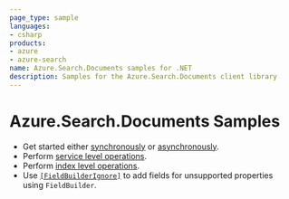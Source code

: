 ```yaml
---
page_type: sample
languages:
- csharp
products:
- azure
- azure-search
name: Azure.Search.Documents samples for .NET
description: Samples for the Azure.Search.Documents client library
---
```


# Azure.Search.Documents Samples

- Get started either [synchronously](https://github.com/Azure/azure-sdk-for-net/blob/master/sdk/search/Azure.Search.Documents/samples/Sample01a_HelloWorld.md) or [asynchronously](https://github.com/Azure/azure-sdk-for-net/blob/master/sdk/search/Azure.Search.Documents/samples/Sample01b_HelloWorldAsync.md).
- Perform [service level operations](https://github.com/Azure/azure-sdk-for-net/blob/master/sdk/search/Azure.Search.Documents/samples/Sample02_Service.md).
- Perform [index level operations](https://github.com/Azure/azure-sdk-for-net/blob/master/sdk/search/Azure.Search.Documents/samples/Sample03_Index.md).
- Use [`[FieldBuilderIgnore]`](https://github.com/Azure/azure-sdk-for-net/blob/master/sdk/search/Azure.Search.Documents/samples/Sample04_FieldBuilderIgnore.md) to add fields for unsupported properties using `FieldBuilder`.
